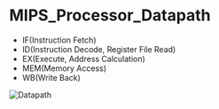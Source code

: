 # MIPS_Processor_Datapath

+ IF(Instruction Fetch)
+ ID(Instruction Decode, Register File Read)
+ EX(Execute, Address Calculation)
+ MEM(Memory Access)
+ WB(Write Back)

![Datapath](https://user-images.githubusercontent.com/64410393/108399917-fef62000-725d-11eb-8d44-14a0fff01240.JPG)
